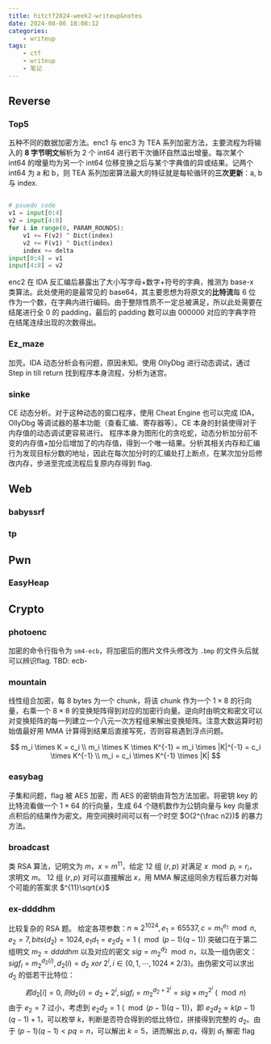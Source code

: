 ```yaml
---
title: hitctf2024-week2-writeup&notes
date: 2024-08-06 18:08:12
categories:
    - writeup
tags:
    - ctf
    - writeup
    - 笔记
---
```

## Reverse

### Top5

五种不同的数据加密方法。enc1 与 enc3 为 TEA 系列加密方法，主要流程为将输入的 **8 字节明文**解析为 2 个 int64 进行若干次循环自然溢出增量。每次某个 int64 的增量均为另一个 int64 位移变换之后与某个字典值的异或结果。记两个 int64 为 a 和 b，则 TEA 系列加密算法最大的特征就是每轮循环的**三次更新**：a, b 与 index.

```python

# psuedo code
v1 = input[0:4]
v2 = input[4:8]
for i in range(0, PARAM_ROUNDS):
    v1 += F(v2) ^ Dict(index)
    v2 += F(v1) ^ Dict(index)
    index += delta
input[0:4] = v1
input[4:8] = v2

```

enc2 在 IDA 反汇编后暴露出了大小写字母+数字+符号的字典，推测为 base-x 类算法。此处使用的是最常见的 base64，其主要思想为将原文的**比特流**每 6 位作为一个数，在字典内进行编码。由于整除性质不一定总被满足，所以此处需要在结尾进行全 0 的 padding，最后的 padding 数可以由 000000 对应的字典字符在结尾连续出现的次数得出。

### Ez_maze

加壳。IDA 动态分析会有问题，原因未知。使用 OllyDbg 进行动态调试，通过 Step in till return 找到程序本身流程，分析为迷宫。

### sinke

CE 动态分析。对于这种动态的窗口程序，使用 Cheat Engine 也可以完成 IDA，OllyDbg 等调试器的基本功能（查看汇编、寄存器等）。CE 本身的封装使得对于内存值的动态调试更容易进行。
程序本身为图形化的贪吃蛇，动态分析加分前不变的内存值+加分后增加了的内存值，得到一个唯一结果。分析其相关内存和汇编行为发现目标分数的地址，因此在每次加分时的汇编处打上断点，在某次加分后修改内存，步进至完成流程后复原内存得到 flag.

## Web

### babyssrf

### tp

## Pwn

### EasyHeap

## Crypto

### photoenc

加密的命令行指令为 `sm4-ecb`，将加密后的图片文件头修改为 `.bmp` 的文件头后就可以辨识flag.
TBD: ecb-

### mountain

线性组合加密，每 8 bytes 为一个 chunk，将该 chunk 作为一个 $1\times8$ 的行向量，右乘一个 $8\times8$ 的变换矩阵得到对应的加密行向量。逆向时由明文和密文可以对变换矩阵的每一列建立一个八元一次方程组来解出变换矩阵。注意大数运算时初始值最好用 MMA 计算得到结果后直接写死，否则容易遇到浮点问题。

$$
m_i \times K = c_i \\
m_i \times K \times K^{-1} = m_i \times |K|^{-1} = c_i \times K^{-1} \\
m_i = c_i \times K^{-1} \times |K|
$$

### easybag

子集和问题，flag 被 AES 加密，而 AES 的密钥由背包方法加密。将密钥 key 的比特流看做一个 $1\times 64$ 的行向量，生成 64 个随机数作为公钥向量与 key 向量求点积后的结果作为密文。用空间换时间可以有一个时空 $O(2^{\frac n2})$ 的暴力方法。

### broadcast

类 RSA 算法，记明文为 $m$，$x=m^{11}$，给定 12 组 $(r, p)$ 对满足 $x \mod p_i = r_i$，求明文 $m$。
12 组 $(r,p)$ 对可以直接解出 $x$，用 MMA 解这组同余方程后暴力对每个可能的答案求 $^{11}\sqrt{x}$

### ex-ddddhm

比较复杂的 RSA 题。
给定各项参数：$n\approx2^{1024}, e_1=65537, c=m_1^{e_1}\mod n, e_2=7,  bits(d_2)=1024, e_1d_1=e_2d_2=1\ (\mod (p-1)(q-1))$
突破口在于第二组明文 $m_2=ddddhm$ 以及对应的密文 $sig=m_2^{d_2}\mod n$，以及一组伪密文：$sigf_i=m_2^{d_2(i)},d_2(i)=d_2\ xor\ 2^i,i\in\{0,1,\cdots,1024\times2/3\}$。由伪密文可以求出 $d_2$ 的低若干比特位：
$$
若 d_2[i]=0,则d_2(i)=d_2+2^i,sigf_i=m_2^{d_2+2^i}=sig\times m_2^{2^i}\ (\mod n)
$$
由于 $e_2=7$ 过小，考虑到 $e_2d_2=1\ (\mod (p-1)(q-1))$，即 $e_2d_2=k(p-1)(q-1)+1$，可以枚举 $k$，判断是否符合得到的低比特位，拼接得到完整的 $d_2$。由于 $(p-1)(q-1)<pq=n$，可以解出 $k=5$，进而解出 $p,q$，得到 $d_1$ 解密 flag